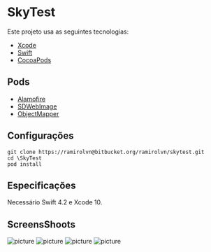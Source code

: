 # SkyTest


Este projeto usa as seguintes tecnologias:
- [Xcode](https://developer.apple.com/xcode/)
- [Swift](https://developer.apple.com/swift/)
- [CocoaPods](https://cocoapods.org/)

## Pods

- [Alamofire](https://cocoapods.org/pods/Alamofire)
- [SDWebImage](https://cocoapods.org/pods/SDWebImage)
- [ObjectMapper](https://cocoapods.org/pods/ObjectMapper)

## Configurações
```
git clone https://ramirolvn@bitbucket.org/ramirolvn/skytest.git
cd \SkyTest
pod install
```

## Especificações

Necessário Swift 4.2 e Xcode 10.

## ScreensShoots
![picture](https://bitbucket.org/ramirolvn/skytest/raw/4331058b4815ff6886093a3970287527a8d650f6/screens/s1.png)
![picture](https://bitbucket.org/ramirolvn/skytest/raw/4331058b4815ff6886093a3970287527a8d650f6/screens/s2.png)
![picture](https://bitbucket.org/ramirolvn/skytest/raw/4331058b4815ff6886093a3970287527a8d650f6/screens/s3.png)
![picture](https://bitbucket.org/ramirolvn/skytest/raw/4331058b4815ff6886093a3970287527a8d650f6/screens/s4.png)

